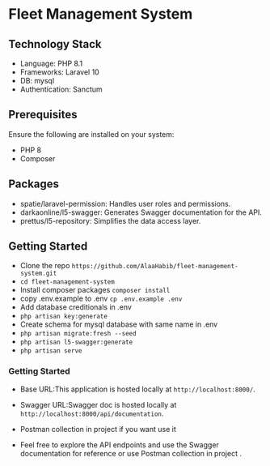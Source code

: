 # Fleet Management System 

## Technology Stack
- Language: PHP 8.1
- Frameworks: Laravel 10
- DB: mysql
- Authentication: Sanctum
  
## Prerequisites
Ensure the following are installed on your system:

- PHP 8
- Composer

## Packages

- spatie/laravel-permission: Handles user roles and permissions.
- darkaonline/l5-swagger: Generates Swagger documentation for the API.
- prettus/l5-repository: Simplifies the data access layer.
  
## Getting Started

- Clone the repo ```https://github.com/AlaaHabib/fleet-management-system.git```
- ```cd fleet-management-system```
- Install composer packages ```composer install```
- copy .env.example to .env ```cp .env.example .env```
- Add database creditionals in .env
- ``` php artisan key:generate ```
- Create schema for mysql database with same name in .env 
- ```php artisan migrate:fresh --seed```  
- ```php artisan l5-swagger:generate```
- ```php artisan serve```

### Getting Started

* Base URL:This application is hosted locally at `http://localhost:8000/`.
* Swagger URL:Swagger doc is hosted locally at `http://localhost:8000/api/documentation`.
* Postman collection in project if you want use it

  
* Feel free to explore the API endpoints and use the Swagger documentation for reference or use Postman collection in project .


